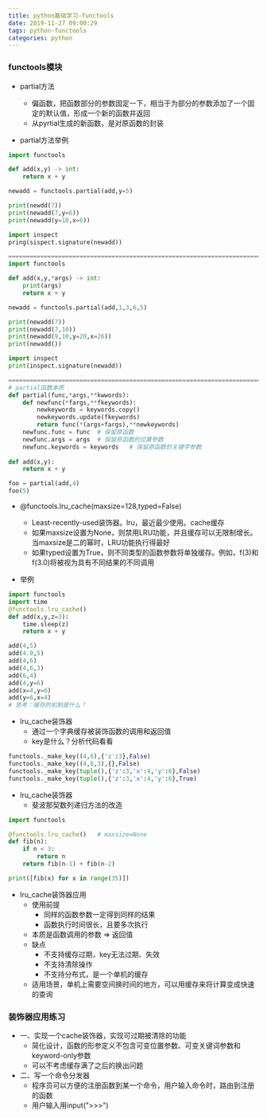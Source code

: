 ```yaml
---
title: python基础学习-functools
date: 2019-11-27 09:00:29
tags: python-functools
categories: python
---
```


### functools模块 

- partial方法
  - 偏函数，把函数部分的参数固定一下，相当于为部分的参数添加了一个固定的默认值，形成一个新的函数并返回
  - 从pyrtial生成的新函数，是对原函数的封装

- partial方法举例 

```python
import functools

def add(x,y) -> int:
    return x + y

newadd = functools.partial(add,y=5)

print(newdd(7))
print(newadd(7,y=6))
print(newadd(y=10,x=6))

import inspect
pring(sispect.signature(newadd))

=======================================================================================
import functools

def add(x,y,*args) -> int:
    print(args)
    return x + y

newadd = functools.partial(add,1,3,6,5)

print(newadd(7))
print(newadd(7,10))
print(newadd(9,10,y=20,x=26))
print(newadd())

import inspect
print(inspect.signature(newadd))

=======================================================================================
# partial函数本质
def partial(func,*args,**kwwords):
	def newfunc(*fargs,**fkeywords):
        newkeywords = keywords.copy()
        newkeywords.update(fkeywords)
        return func(*(args+fargs),**newkeywords)
    newfunc.func = func  # 保留原函数
    newfunc.args = args  # 保留原函数的位置参数
    newfunc.keywords = keywords   # 保留原函数的关键字参数
    
def add(x,y):
	return x + y

foo = partial(add,4)
foo(5)
```

- @functools.lru_cache(maxsize=128,typed=False)
  - Least-recently-used装饰器。lru，最近最少使用。cache缓存
  - 如果maxsize设置为None，则禁用LRU功能，并且缓存可以无限制增长。当maxsize是二的幂时，LRU功能执行得最好
  - 如果typed设置为True，则不同类型的函数参数将单独缓存。例如，f(3)和f(3.0)将被视为具有不同结果的不同调用

- 举例

```python
import functools
import time
@functools.lru_cache()
def add(x,y,z=3):
    time.sleep(z)
    return x + y

add(4,5)
add(4.0,5)
add(4,6)
add(4,6,3)
add(6,4)
add(4,y=6)
add(x=4,y=6)
add(y=6,x=4)
# 思考：缓存的机制是什么？
```

- lru_cache装饰器
  - 通过一个字典缓存被装饰函数的调用和返回值
  - key是什么？分析代码看看

```python
functools._make_key((4,6),{'z':3},False)
functools._make_key((4,6,3),{},False)
functools._make_key(tuple(),{'z':3,'x':4,'y':6},False)
functools._make_key(tuple(),{'z':3,'x':4,'y':6},True)
```

- lru_cache装饰器
  - 斐波那契数列递归方法的改造

```python
import functools

@functools.lru_cache()   # maxsize=None
def fib(n):
    if n < 3:
        return n
    return fib(n-1) + fib(n-2)

print([fib(x) for x in range(35)])
```

- lru_cache装饰器应用
  - 使用前提
    - 同样的函数参数一定得到同样的结果
    - 函数执行时间很长，且要多次执行
  - 本质是函数调用的参数 => 返回值
  - 缺点
    - 不支持缓存过期，key无法过期、失效
    - 不支持清除操作
    - 不支持分布式，是一个单机的缓存
  - 适用场景，单机上需要空间换时间的地方，可以用缓存来将计算变成快速的查询



### 装饰器应用练习

- 一、实现一个cache装饰器，实现可过期被清除的功能
  - 简化设计，函数的形参定义不包含可变位置参数、可变关键词参数和keyword-only参数
  - 可以不考虑缓存满了之后的换出问题
- 二、写一个命令分发器
  - 程序员可以方便的注册函数到某一个命令，用户输入命令时，路由到注册的函数
  - 用户输入用input(">>>")